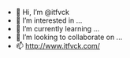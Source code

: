 - 👋 Hi, I’m @itfvck
- 👀 I’m interested in ...
- 🌱 I’m currently learning ...
- 💞️ I’m looking to collaborate on ...
- 📫 http://www.itfvck.com/

<!---
itfvck/itfvck is a ✨ special ✨ repository because its `README.md` (this file) appears on your GitHub profile.
You can click the Preview link to take a look at your changes.
--->
